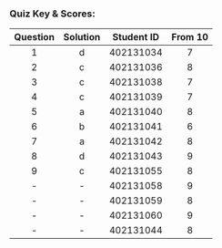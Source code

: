 ### Quiz Key & Scores:
| Question | Solution | Student ID | From 10 | 
| :-: | :-: | :-: | :-:  | 
| 1 | d | 402131034 | 7 |
| 2 | c | 402131036 | 8 |
| 3 | c | 402131038 | 7 |
| 4 | c | 402131039 | 7 |
| 5 | a | 402131040 | 8 |
| 6 | b | 402131041 | 6 |
| 7 | a | 402131042 | 8 |
| 8 | d | 402131043 | 9 |
| 9 | c | 402131055 | 8 |
| - | - | 402131058 | 9 |
| - | - | 402131059 | 8 |
| - | - | 402131060 | 9 |
| - | - | 402131044 | 8 |
